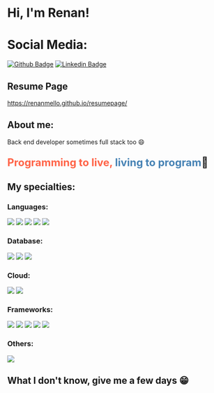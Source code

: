 # Hi, I'm Renan!
# Social Media:

[![Github Badge](https://img.shields.io/badge/-Github-000?style=flat-square&logo=Github&logoColor=white&link=https://github.com/renanmello)](https://github.com/renanmello)
[![Linkedin Badge](https://img.shields.io/badge/-LinkedIn-blue?style=flat-square&logo=Linkedin&logoColor=white&link=https://www.linkedin.com/in/renan-mello-202ba5211/)](https://www.linkedin.com/in/renan-mello-202ba5211/)

## Resume Page

https://renanmello.github.io/resumepage/ 

## About me:

Back end developer sometimes full stack too :smile:
<p style="font-size: 24px; font-weight: bold;">
  <span style="color: #ff6347;">Programming to live,</span> 
  <span style="color: #4682b4;">living to program</span>🥰
</p>

## My specialties:

### Languages:
<img src="https://img.shields.io/badge/java-%23ED8B00.svg?style=for-the-badge&logo=openjdk&logoColor=white"/> 
<img src="https://img.shields.io/badge/Python-FFD43B?style=for-the-badge&logo=python&logoColor=blue"/>  
<img src="https://img.shields.io/badge/Kotlin-0095D5?&style=for-the-badge&logo=kotlin&logoColor=white"/> 
<img src="https://img.shields.io/badge/HTML5-E34F26?style=for-the-badge&logo=html5&logoColor=white"/> 
<img src="https://img.shields.io/badge/JavaScript-323330?style=for-the-badge&logo=javascript&logoColor=F7DF1E"/>

### Database:
<img src ="https://img.shields.io/badge/MySQL-005C84?style=for-the-badge&logo=mysql&logoColor=white"/> 
<img src ="https://img.shields.io/badge/postgres-%23316192.svg?&style=for-the-badge&logo=postgresql&logoColor=white"/> 
<img src ="https://img.shields.io/badge/MongoDB-4EA94B?style=for-the-badge&logo=mongodb&logoColor=white"/> 

### Cloud:
<img src ="https://img.shields.io/badge/Amazon_AWS-FF9900?style=for-the-badge&logo=amazonaws&logoColor=white"/> 
<img src ="https://img.shields.io/badge/Google_Cloud-4285F4?style=for-the-badge&logo=google-cloud&logoColor=white"/>

### Frameworks:
<img src ="https://img.shields.io/badge/Spring-6DB33F?style=for-the-badge&logo=spring&logoColor=white"/> 
<img src ="https://img.shields.io/badge/Apache-D22128?style=for-the-badge&logo=Apache&logoColor=white"/> 
<img src ="https://img.shields.io/badge/conda-342B029.svg?&style=for-the-badge&logo=anaconda&logoColor=white"/> 
<img src ="https://img.shields.io/badge/Postman-FF6C37?style=for-the-badge&logo=Postman&logoColor=white"/>  
<img src ="https://img.shields.io/badge/apache_maven-C71A36?style=for-the-badge&logo=apachemaven&logoColor=white"/>

### Others:
<img src="https://img.shields.io/badge/docker%20-%230db7ed.svg?&style=for-the-badge&logo=docker&logoColor=white"/>

## What I don't know, give me a few days 😁
